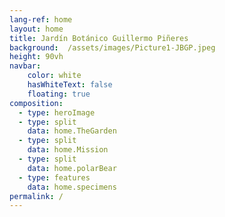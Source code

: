 ```yaml
---
lang-ref: home
layout: home
title: Jardín Botánico Guillermo Piñeres
background:  /assets/images/Picture1-JBGP.jpeg
height: 90vh
navbar:
    color: white
    hasWhiteText: false
    floating: true
composition:
  - type: heroImage
  - type: split
    data: home.TheGarden
  - type: split
    data: home.Mission
  - type: split
    data: home.polarBear
  - type: features
    data: home.specimens
permalink: /
---
```


